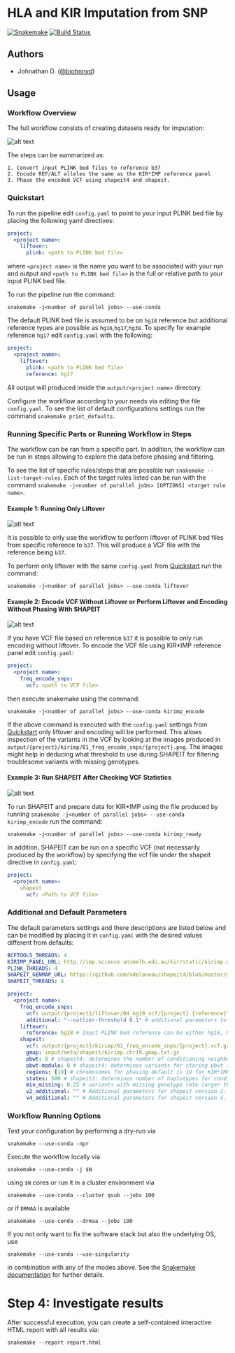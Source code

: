# HLA and KIR Imputation from SNP

[![Snakemake](https://img.shields.io/badge/snakemake-≥5.4.0-brightgreen.svg)](https://snakemake.bitbucket.io)
[![Build Status](https://travis-ci.org/snakemake-workflows/hla-kir-imp.svg?branch=master)](https://travis-ci.org/snakemake-workflows/hla-kir-imp)

## Authors

* Johnathan D. ([@bjohnnyd](https://github.com/bjohnnyd))

## Usage

### Workflow Overview

The full workflow consists of creating datasets ready for imputation:

![alt text](example/dags/full_wokflow_dag.svg "Example Full Workflow")

The steps can be summarized as:

    1. Convert input PLINK bed files to reference b37
    2. Encode REF/ALT alleles the same as the KIR*IMP reference panel
    3. Phase the encoded VCF using shapeit4 and shapeit.

### Quickstart

To run the pipeline edit `config.yaml` to point to your input PLINK bed file by placing the following yaml directives:

```yaml
project:
  <project name>:
    liftover:
      plink: <path to PLINK bed file>
```

where `<project name>` is the name you want to be associated with your run and output and `<path to PLINK bed file>` is the full or relative path to your input PLINK bed file.

To run the pipeline run the command:

```{bash}
snakemake -j<number of parallel jobs> --use-conda 
```

The default PLINK bed file is assumed to be on `hg18` reference but additional reference types are possible as `hg16`,`hg17`,`hg38`. To specify for example reference `hg17` edit `config.yaml` with the following:

```yaml
project:
  <project name>:
    liftover:
      plink: <path to PLINK bed file>
      reference: hg17
```

All output will produced inside the `output/<project name>` directory.

Configure the workflow according to your needs via editing the file `config.yaml`. To see the list of default configurations settings run the command `snakemake print_defaults`.


### Running Specific Parts or Running Workflow in Steps

The workflow can be ran from a specific part. In addition, the workflow can be run in steps allowing to explore the data before phasing and filtering.

To see the list of specific rules/steps that are possible run `snakemake --list-target-rules`.  Each of the target rules listed can be run with the command `snakemake -j<number of parallel jobs> [OPTIONS] <target rule name>`.

#### Example 1: Running Only Liftover

![alt text](example/dags/liftover_wokflow_dag.svg "Example Liftover Workflow")

It is possible to only use the workflow to perform liftover of PLINK bed files from specific reference to `b37`. This will produce a VCF file with the reference being `b37`.

To perform only liftover with the same `config.yaml` from [Quickstart](#quickstart) run the command:

```{bash}
snakemake -j<number of parallel jobs> --use-conda liftover
```

#### Example 2: Encode VCF Without Liftover or Perform Liftover and Encoding Without Phasing With SHAPEIT

![alt text](example/dags/freq_encode_workflow_dag.svg "Example Frequency Encode VCF Workflow")

If you have VCF file based on reference `b37` it is possible to only run encoding without liftover. To encode the VCF file using KIR*IMP reference panel edit `config.yaml`:

```yaml
project:
  <project name>:
    freq_encode_snps:
      vcf: <path to VCF file>
```

then execute snakemake using the command:

```{bash}
snakemake -j<number of parallel jobs> --use-conda kirimp_encode
```

If the above command is executed with the `config.yaml` settings from [Quickstart](#quickstart) only liftover and encoding will be performed. This allows inspection of the variants in the VCF by looking at the images produced in `output/{project}/kirimp/01_freq_encode_snps/{project}.png`.  The images might help in deducing what threshold to use during SHAPEIT for filtering troublesome variants with missing genotypes.



#### Example 3: Run SHAPEIT After Checking VCF Statistics

![alt text](example/dags/shapeit_wokflow_dag.svg "Example Frequency Encode VCF Workflow")

To run SHAPEIT and prepare data for KIR*IMP using the file produced by running `snakemake -j<number of parallel jobs> --use-conda kirimp_encode` run the command:

```{bash}
snakemake -j<number of parallel jobs> --use-conda kirimp_ready
```

In addition, SHAPEIT can be run on a specific VCF (not necessarily produced by the workflow) by specifying the vcf file under the shapeit directive in `config.yaml`:

```yaml
project:
  <project name>:
    shapeit
      vcf: <Path to VCF file>
```

### Additional and Default Parameters

The default parameters settings and there descriptions are listed below and can be modified by placing it in `config.yaml` with the desired values different from defaults:

```yaml
BCFTOOLS_THREADS: 4
KIRIMP_PANEL_URL: http://imp.science.unimelb.edu.au/kir/static/kirimp.uk1.snp.info.csv
PLINK_THREADS: 4
SHAPEIT_GENMAP_URL: https://github.com/odelaneau/shapeit4/blob/master/maps/genetic_maps.b37.tar.gz?raw=true
SHAPEIT_THREADS: 4

project:
  <project name>:
    freq_encode_snps:
      vcf: output/{project}/liftover/04_hg19_vcf/{project}.{reference}ToHg19.vcf.gz
      additional: "--outlier-threshold 0.1" # additional parameters to be passed to the script in 'scripts/frequency_encode_snps.py'.
    liftover:
      reference: hg18 # Input PLINK bed reference can be either hg16, hg17, hg18 or hg38
    shapeit:
      vcf: output/{project}/kirimp/01_freq_encode_snps/{project}.vcf.gz
      gmap: input/meta/shapeit/kirimp.chr19.gmap.txt.gz
      pbwt: 8 # shapeit4: determines the number of conditioning neighbours, higher number should produce better accuracy but slower runtimes
      pbwt-modulo: 8 # shapeit4: determines variants for storing pbwt indexes
      regions: [19] # chromosomes for phasing default is 19 for KIR*IMP
      states: 500 # shapeit2: determines number of haplotypes for conditioning, higher number should produce better accuracy but slower runtimes
      min_missing: 0.25 # variants with missing genotype rate larger than this will be discarded before phasing with SHAPEIT. Inspect the image from kirimp_encode to determine threshold
      v2_additional: "" # Additional parameters for shapeit version 2.  Description of possible settings can be found at https://mathgen.stats.ox.ac.uk/genetics_software/shapeit/shapeit.html
      v4_additional: "" # Additional parameters for shapeit version 4.  Description of possible settings can be found at https://odelaneau.github.io/shapeit4/
```

### Workflow Running Options

Test your configuration by performing a dry-run via

    snakemake --use-conda -npr

Execute the workflow locally via

    snakemake --use-conda -j $N

using `$N` cores or run it in a cluster environment via

    snakemake --use-conda --cluster qsub --jobs 100

or if `DRMAA` is available

    snakemake --use-conda --drmaa --jobs 100

If you not only want to fix the software stack but also the underlying OS, use

    snakemake --use-conda --use-singularity

in combination with any of the modes above.
See the [Snakemake documentation](https://snakemake.readthedocs.io/en/stable/executable.html) for further details.

# Step 4: Investigate results

After successful execution, you can create a self-contained interactive HTML report with all results via:

    snakemake --report report.html
